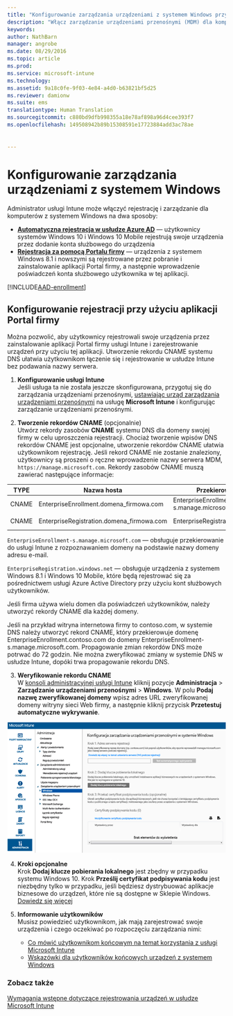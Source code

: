 ```yaml
---
title: "Konfigurowanie zarządzania urządzeniami z systemem Windows przy użyciu usługi Microsoft Intune | Microsoft Intune"
description: "Włącz zarządzanie urządzeniami przenośnymi (MDM) dla komputerów z systemem Windows, w tym urządzeń z systemem Windows 10, w usłudze Microsoft Intune."
keywords: 
author: NathBarn
manager: angrobe
ms.date: 08/29/2016
ms.topic: article
ms.prod: 
ms.service: microsoft-intune
ms.technology: 
ms.assetid: 9a18c0fe-9f03-4e84-a4d0-b63821bf5d25
ms.reviewer: damionw
ms.suite: ems
translationtype: Human Translation
ms.sourcegitcommit: c880bd9dfb998355a18e78af898a96d4cee393f7
ms.openlocfilehash: 149508942b89b15308591e17723884add3ac78ae


---
```


# Konfigurowanie zarządzania urządzeniami z systemem Windows

Administrator usługi Intune może włączyć rejestrację i zarządzanie dla komputerów z systemem Windows na dwa sposoby:

- **[Automatyczna rejestracja w usłudze Azure AD](#azure-active-directory-enrollment)** — użytkownicy systemów Windows 10 i Windows 10 Mobile rejestrują swoje urządzenia przez dodanie konta służbowego do urządzenia
- **[Rejestracja za pomocą Portalu firmy](#company-portal-app-enrollment)** — urządzenia z systemem Windows 8.1 i nowszymi są rejestrowane przez pobranie i zainstalowanie aplikacji Portal firmy, a następnie wprowadzenie poświadczeń konta służbowego użytkownika w tej aplikacji.

[!INCLUDE[AAD-enrollment](../includes/win10-automatic-enrollment-aad.md)]

## Konfigurowanie rejestracji przy użyciu aplikacji Portal firmy
Można pozwolić, aby użytkownicy rejestrowali swoje urządzenia przez zainstalowanie aplikacji Portal firmy usługi Intune i zarejestrowanie urządzeń przy użyciu tej aplikacji. Utworzenie rekordu CNAME systemu DNS ułatwia użytkownikom łączenie się i rejestrowanie w usłudze Intune bez podawania nazwy serwera.

1. **Konfigurowanie usługi Intune**<br>
Jeśli usługa ta nie została jeszcze skonfigurowana, przygotuj się do zarządzania urządzeniami przenośnymi, [ustawiając urząd zarządzania urządzeniami przenośnymi](prerequisites-for-enrollment.md#set-mobile-device-management-authority) na usługę **Microsoft Intune** i konfigurując zarządzanie urządzeniami przenośnymi.

2. **Tworzenie rekordów CNAME** (opcjonalnie)<br>Utwórz rekordy zasobów **CNAME** systemu DNS dla domeny swojej firmy w celu uproszczenia rejestracji. Chociaż tworzenie wpisów DNS rekordów CNAME jest opcjonalne, utworzenie rekordów CNAME ułatwia użytkownikom rejestrację. Jeśli rekord CNAME nie zostanie znaleziony, użytkownicy są proszeni o ręczne wprowadzenie nazwy serwera MDM, `https://manage.microsoft.com`.  Rekordy zasobów CNAME muszą zawierać następujące informacje:

  |TYPE|Nazwa hosta|Przekierowanie na|TTL|
  |--------|-------------|-------------|-------|
  |CNAME|EnterpriseEnrollment.domena_firmowa.com|EnterpriseEnrollment-s.manage.microsoft.com |1 godzina|
  |CNAME|EnterpriseRegistration.domena_firmowa.com|EnterpriseRegistration.windows.net|1 godzina|

  `EnterpriseEnrollment-s.manage.microsoft.com` — obsługuje przekierowanie do usługi Intune z rozpoznawaniem domeny na podstawie nazwy domeny adresu e-mail.

  `EnterpriseRegistration.windows.net` — obsługuje urządzenia z systemem Windows 8.1 i Windows 10 Mobile, które będą rejestrować się za pośrednictwem usługi Azure Active Directory przy użyciu kont służbowych użytkowników.

  Jeśli firma używa wielu domen dla poświadczeń użytkowników, należy utworzyć rekordy CNAME dla każdej domeny.

  Jeśli na przykład witryna internetowa firmy to contoso.com, w systemie DNS należy utworzyć rekord CNAME, który przekierowuje domenę EnterpriseEnrollment.contoso.com do domeny EnterpriseEnrollment-s.manage.microsoft.com. Propagowanie zmian rekordów DNS może potrwać do 72 godzin. Nie można zweryfikować zmiany w systemie DNS w usłudze Intune, dopóki trwa propagowanie rekordu DNS.

3.  **Weryfikowanie rekordu CNAME**<br>W [konsoli administracyjnej usługi Intune](http://manage.microsoft.com) kliknij pozycje **Administracja** &gt; **Zarządzanie urządzeniami przenośnymi** &gt; **Windows**. W polu **Podaj nazwę zweryfikowanej domeny** wpisz adres URL zweryfikowanej domeny witryny sieci Web firmy, a następnie kliknij przycisk **Przetestuj automatyczne wykrywanie**.

  ![Okno dialogowe Zarządzanie urządzeniami z systemem Windows](../media/enroll-intune-winenr.png)

4.  **Kroki opcjonalne**<br>Krok **Dodaj klucze pobierania lokalnego** jest zbędny w przypadku systemu Windows 10. Krok **Prześlij certyfikat podpisywania kodu** jest niezbędny tylko w przypadku, jeśli będziesz dystrybuować aplikacje biznesowe do urządzeń, które nie są dostępne w Sklepie Windows. [Dowiedz się więcej](set-up-windows-phone-8.0-management-with-microsoft-intune.md)

6.  **Informowanie użytkowników**<br>Musisz powiedzieć użytkownikom, jak mają zarejestrować swoje urządzenia i czego oczekiwać po rozpoczęciu zarządzania nimi:
      - [Co mówić użytkownikom końcowym na temat korzystania z usługi Microsoft Intune](what-to-tell-your-end-users-about-using-microsoft-intune.md)
      - [Wskazówki dla użytkowników końcowych urządzeń z systemem Windows](../enduser/using-your-windows-device-with-intune.md)

### Zobacz także
[Wymagania wstępne dotyczące rejestrowania urządzeń w usłudze Microsoft Intune](prerequisites-for-enrollment.md)



<!--HONumber=Sep16_HO4-->


